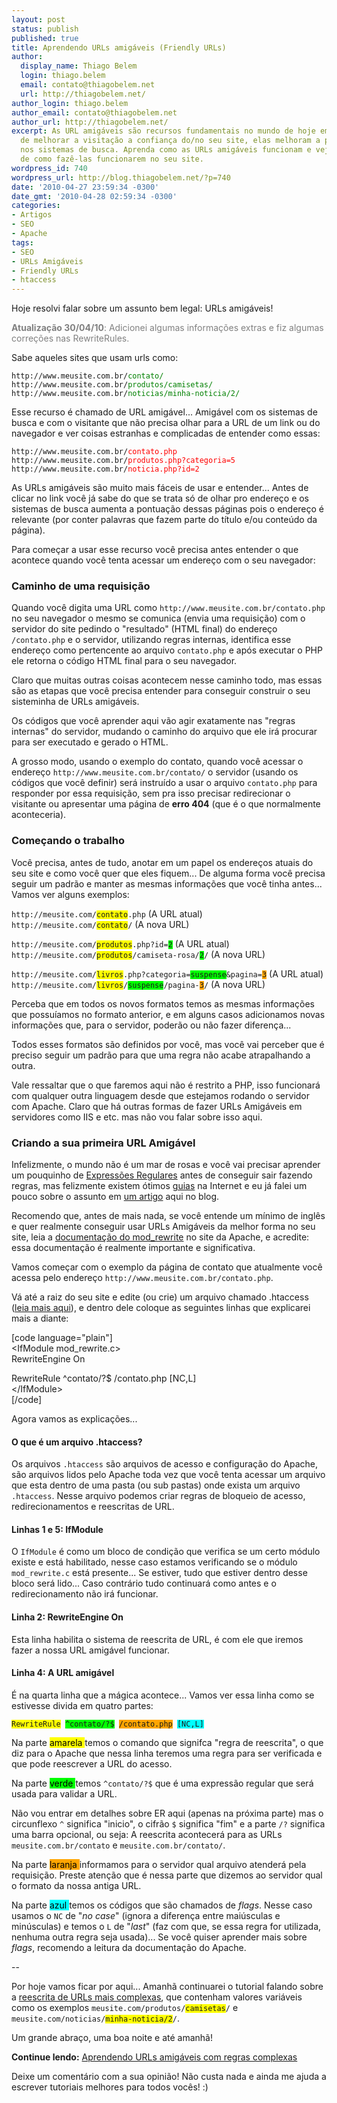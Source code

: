```yaml
---
layout: post
status: publish
published: true
title: Aprendendo URLs amigáveis (Friendly URLs)
author:
  display_name: Thiago Belem
  login: thiago.belem
  email: contato@thiagobelem.net
  url: http://thiagobelem.net/
author_login: thiago.belem
author_email: contato@thiagobelem.net
author_url: http://thiagobelem.net/
excerpt: As URL amigáveis são recursos fundamentais no mundo de hoje em dia... Além
  de melhorar a visitação a confiança do/no seu site, elas melhoram a pontuação dele
  nos sistemas de busca. Aprenda como as URLs amigáveis funcionam e veja exemplos
  de como fazê-las funcionarem no seu site.
wordpress_id: 740
wordpress_url: http://blog.thiagobelem.net/?p=740
date: '2010-04-27 23:59:34 -0300'
date_gmt: '2010-04-28 02:59:34 -0300'
categories:
- Artigos
- SEO
- Apache
tags:
- SEO
- URLs Amigáveis
- Friendly URLs
- htaccess
---
```

<p>Hoje resolvi falar sobre um assunto bem legal: URLs amigáveis!</p>
<p style="color: gray;"><strong>Atualização 30/04/10</strong>: Adicionei algumas informações extras e fiz algumas correções nas RewriteRules.</p>
<p>Sabe aqueles sites que usam urls como:</p>
<p><code>http://www.meusite.com.br/<span style="color: green;">contato/</span></code><br />
<code>http://www.meusite.com.br/<span style="color: green;">produtos/camisetas/</span></code><br />
<code>http://www.meusite.com.br/<span style="color: green;">noticias/minha-noticia/2/</span></code></p>
<p>Esse recurso é chamado de URL amigável... Amigável com os sistemas de busca e com o visitante que não precisa olhar para a URL de um link ou do navegador e ver coisas estranhas e complicadas de entender como essas:</p>
<p><code>http://www.meusite.com.br/<span style="color: red;">contato.php</span></code><br />
<code>http://www.meusite.com.br/<span style="color: red;">produtos.php?categoria=5</span></code><br />
<code>http://www.meusite.com.br/<span style="color: red;">noticia.php?id=2</span></code></p>
<p>As URLs amigáveis são muito mais fáceis de usar e entender... Antes de clicar no link você já sabe do que se trata só de olhar pro endereço e os sistemas de busca aumenta a pontuação dessas páginas pois o endereço é relevante (por conter palavras que fazem parte do título e/ou conteúdo da página).</p>
<p>Para começar a usar esse recurso você precisa antes entender o que acontece quando você tenta acessar um endereço com o seu navegador:</p>
<h3>Caminho de uma requisição</h3>
<p>Quando você digita uma URL como <code>http://www.meusite.com.br/contato.php</code> no seu navegador o mesmo se comunica (envia uma requisição) com o servidor do site pedindo o "resultado" (HTML final) do endereço <code>/contato.php</code> e o servidor, utilizando regras internas, identifica esse endereço como pertencente ao arquivo <code>contato.php</code> e após executar o PHP ele retorna o código HTML final para o seu navegador.</p>
<p>Claro que muitas outras coisas acontecem nesse caminho todo, mas essas são as etapas que você precisa entender para conseguir construir o seu sisteminha de URLs amigáveis.</p>
<p>Os códigos que você aprender aqui vão agir exatamente nas "regras internas" do servidor, mudando o caminho do arquivo que ele irá procurar para ser executado e gerado o HTML.</p>
<p>A grosso modo, usando o exemplo do contato, quando você acessar o endereço <code>http://www.meusite.com.br/contato/</code> o servidor (usando os códigos que você definir) será instruído a usar o arquivo <code>contato.php</code> para responder por essa requisição, sem pra isso precisar redirecionar o visitante ou apresentar uma página de <strong>erro 404</strong> (que é o que normalmente aconteceria).</p>
<h3>Começando o trabalho</h3>
<p>Você precisa, antes de tudo, anotar em um papel os endereços atuais do seu site e como você quer que eles fiquem... De alguma forma você precisa seguir um padrão e manter as mesmas informações que você tinha antes... Vamos ver alguns exemplos:</p>
<p><code>http://meusite.com/<span style="background: yellow;">contato</span>.php</code> (A URL atual)<br />
<code>http://meusite.com/<span style="background: yellow;">contato</span>/</code> (A nova URL)</p>
<p><code>http://meusite.com/<span style="background: yellow;">produtos</span>.php?id=<span style="background: lime;">2</span></code> (A URL atual)<br />
<code>http://meusite.com/<span style="background: yellow;">produtos</span>/camiseta-rosa/<span style="background: lime;">2</span>/</code> (A nova URL)</p>
<p><code>http://meusite.com/<span style="background: yellow;">livros</span>.php?categoria=<span style="background: lime;">suspense</span>&amp;pagina=<span style="background: orange;">3</span></code> (A URL atual)<br />
<code>http://meusite.com/<span style="background: yellow;">livros</span>/<span style="background: lime;">suspense</span>/pagina-<span style="background: orange;">3</span>/</code> (A nova URL)</p>
<p>Perceba que em todos os novos formatos temos as mesmas informações que possuíamos no formato anterior, e em alguns casos adicionamos novas informações que, para o servidor, poderão ou não fazer diferença...</p>
<p>Todos esses formatos são definidos por você, mas você vai perceber que é preciso seguir um padrão para que uma regra não acabe atrapalhando a outra.</p>
<p>Vale ressaltar que o que faremos aqui não é restrito a PHP, isso funcionará com qualquer outra linguagem desde que estejamos rodando o servidor com Apache. Claro que há outras formas de fazer URLs Amigáveis em servidores como IIS e etc. mas não vou falar sobre isso aqui.</p>
<h3>Criando a sua primeira URL Amigável</h3>
<p>Infelizmente, o mundo não é um mar de rosas e você vai precisar aprender um pouquinho de <a title="Expressões Regulares - Wikipédia" href="http://pt.wikipedia.org/wiki/Express%C3%A3o_regular" target="_blank">Expressões Regulares</a> antes de conseguir sair fazendo regras, mas felizmente existem ótimos <a title="Expressões Regulares" href="http://guia-er.sourceforge.net/" target="_blank">guias</a> na Internet e eu já falei um pouco sobre o assunto em <a title="Validação de e-mail no PHP com Expressões Regulares" href="http://blog.thiagobelem.net/php/validacao-de-e-mail-no-php-com-expressoes-regulares/">um artigo</a> aqui no blog.</p>
<p>Recomendo que, antes de mais nada, se você entende um mínimo de inglês e quer realmente conseguir usar URLs Amigáveis da melhor forma no seu site, leia a <a title="Documentação do mod_rewrite" href="http://httpd.apache.org/docs/2.2/mod/mod_rewrite.html" target="_blank">documentação do mod_rewrite</a> no site da Apache, e acredite: essa documentação é realmente importante e significativa.</p>
<p>Vamos começar com o exemplo da página de contato que atualmente você acessa pelo endereço <code>http://www.meusite.com.br/contato.php</code>.</p>
<p>Vá até a raiz do seu site e edite (ou crie) um arquivo chamado .htaccess (<a title=".htaccess - Wikipédia" href="http://en.wikipedia.org/wiki/Htaccess" target="_blank">leia mais aqui</a>), e dentro dele coloque as seguintes linhas que explicarei mais a diante:</p>
<p>[code language="plain"]<br />
&lt;IfModule mod_rewrite.c&gt;<br />
	RewriteEngine On</p>
<p>	RewriteRule ^contato/?$ /contato.php [NC,L]<br />
&lt;/IfModule&gt;<br />
[/code]</p>
<p>Agora vamos as explicações...</p>
<h4>O que é um arquivo .htaccess?</h4>
<p>Os arquivos <code>.htaccess</code> são arquivos de acesso e configuração do Apache, são arquivos lidos pelo Apache toda vez que você tenta acessar um arquivo que esta dentro de uma pasta (ou sub pastas) onde exista um arquivo <code>.htaccess</code>. Nesse arquivo podemos criar regras de bloqueio de acesso, redirecionamentos e reescritas de URL.</p>
<h4>Linhas 1 e 5: IfModule</h4>
<p>O <code>IfModule</code> é como um bloco de condição que verifica se um certo módulo existe e está habilitado, nesse caso estamos verificando se o módulo <code>mod_rewrite.c</code> está presente... Se estiver, tudo que estiver dentro desse bloco será lido... Caso contrário tudo continuará como antes e o redirecionamento não irá funcionar.</p>
<h4>Linha 2: RewriteEngine On</h4>
<p>Esta linha habilita o sistema de reescrita de URL, é com ele que iremos fazer a nossa URL amigável funcionar.</p>
<h4>Linha 4: A URL amigável</h4>
<p>É na quarta linha que a mágica acontece... Vamos ver essa linha como se estivesse divida em quatro partes:</p>
<p><code><span style="background: yellow;">RewriteRule</span> <span style="background: lime;">^contato/?$</span> <span style="background: orange;">/contato.php</span> <span style="background: cyan;">[NC,L]</span></code></p>
<p>Na parte <span style="background: yellow; color: black;"> amarela </span> temos o comando que signifca "regra de reescrita", o que diz para o Apache que nessa linha teremos uma regra para ser verificada e que pode reescrever a URL do acesso.</p>
<p>Na parte <span style="background: lime; color: black;"> verde </span> temos <code>^contato/?$</code> que é uma expressão regular que será usada para validar a URL.</p>
<p>Não vou entrar em detalhes sobre ER aqui (apenas na próxima parte) mas o circunflexo <code>^</code> significa "inicio", o cifrão <code>$</code> significa "fim" e a parte <code>/?</code> significa uma barra opcional, ou seja: A reescrita acontecerá para as URLs <code>meusite.com.br/contato</code> e <code>meusite.com.br/contato/</code>.</p>
<p>Na parte <span style="background: orange; color: black;"> laranja </span> informamos para o servidor qual arquivo atenderá pela requisição. Preste atenção que é nessa parte que dizemos ao servidor qual o formato da nossa antiga URL.</p>
<p>Na parte <span style="background: cyan; color: black;"> azul </span> temos os códigos que são chamados de <em>flags</em>. Nesse caso usamos o <code>NC</code> de "<em>no case</em>"  (ignora a diferença entre maiúsculas e minúsculas) e temos o <code>L</code> de "<em>last</em>" (faz com que, se essa regra for utilizada, nenhuma outra regra seja usada)... Se você quiser aprender mais sobre <em>flags</em>, recomendo a leitura da documentação do Apache.</p>
<p>--</p>
<p>Por hoje vamos ficar por aqui... Amanhã continuarei o tutorial falando sobre a <a title="Aprendendo URLs amigáveis com regras complexas" href="http://blog.thiagobelem.net/aprendendo-urls-amigaveis-com-regras-complexas/">reescrita de URLs mais complexas</a>, que contenham valores variáveis como os exemplos <code>meusite.com/produtos/<span style="background: yellow;">camisetas</span>/</code> e <code>meusite.com/noticias/<span style="background: yellow;">minha-noticia/2</span>/</code>.</p>
<p>Um grande abraço, uma boa noite e até amanhã!</p>
<p><strong>Continue lendo:</strong> <a title="Aprendendo URLs amigáveis com regras complexas" href="http://blog.thiagobelem.net/aprendendo-urls-amigaveis-com-regras-complexas/">Aprendendo URLs amigáveis com regras complexas</a></p>
<p>Deixe um comentário com a sua opinião! Não custa nada e ainda me ajuda a escrever tutoriais melhores para todos vocês! :)</p>
